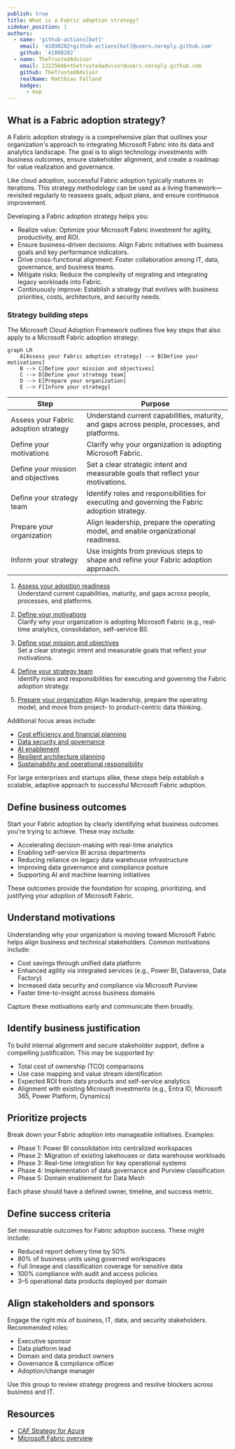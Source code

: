 ```yaml
---
publish: true
title: What is a Fabric adoption strategy?
sidebar_position: 1
authors:
  - name: 'github-actions[bot]'
    email: '41898282+github-actions[bot]@users.noreply.github.com'
    github: '41898282'
  - name: TheTrustedAdvisor
    email: 12225606+thetrustedadvisor@users.noreply.github.com
    github: TheTrustedAdvisor
    realName: Matthias Falland
    badges:
      - mvp
---
```


## What is a Fabric adoption strategy?

A Fabric adoption strategy is a comprehensive plan that outlines your organization's approach to integrating Microsoft Fabric into its data and analytics landscape. The goal is to align technology investments with business outcomes, ensure stakeholder alignment, and create a roadmap for value realization and governance.

Like cloud adoption, successful Fabric adoption typically matures in iterations. This strategy methodology can be used as a living framework—revisited regularly to reassess goals, adjust plans, and ensure continuous improvement.

Developing a Fabric adoption strategy helps you:

- Realize value: Optimize your Microsoft Fabric investment for agility, productivity, and ROI.
- Ensure business-driven decisions: Align Fabric initiatives with business goals and key performance indicators.
- Drive cross-functional alignment: Foster collaboration among IT, data, governance, and business teams.
- Mitigate risks: Reduce the complexity of migrating and integrating legacy workloads into Fabric.
- Continuously improve: Establish a strategy that evolves with business priorities, costs, architecture, and security needs.

### Strategy building steps

The Microsoft Cloud Adoption Framework outlines five key steps that also apply to a Microsoft Fabric adoption strategy:

```mermaid
graph LR
    A[Assess your Fabric adoption strategy] --> B[Define your motivations]
    B --> C[Define your mission and objectives]
    C --> D[Define your strategy team]
    D --> E[Prepare your organization]
    E --> F[Inform your strategy]
```

| Step                                  | Purpose                                                                                       |
|---------------------------------------|-----------------------------------------------------------------------------------------------|
| Assess your Fabric adoption strategy  | Understand current capabilities, maturity, and gaps across people, processes, and platforms.  |
| Define your motivations               | Clarify why your organization is adopting Microsoft Fabric.                                   |
| Define your mission and objectives    | Set a clear strategic intent and measurable goals that reflect your motivations.              |
| Define your strategy team             | Identify roles and responsibilities for executing and governing the Fabric adoption strategy. |
| Prepare your organization             | Align leadership, prepare the operating model, and enable organizational readiness.           |
| Inform your strategy                  | Use insights from previous steps to shape and refine your Fabric adoption approach.           |

1. [Assess your adoption readiness](assess-your-fabric-adoption-strategy.md)  
   Understand current capabilities, maturity, and gaps across people, processes, and platforms.

2. [Define your motivations](determine-your-motivations.md)  
   Clarify why your organization is adopting Microsoft Fabric (e.g., real-time analytics, consolidation, self-service BI).

3. [Define your mission and objectives](define-your-mission-and-objectives.md)  
   Set a clear strategic intent and measurable goals that reflect your motivations.

4. [Define your strategy team](define-your-strategy-team.md)  
   Identify roles and responsibilities for executing and governing the Fabric adoption strategy.

5. [Prepare your organization](prepare-your-organization.md) 
   Align leadership, prepare the operating model, and move from project- to product-centric data thinking.

Additional focus areas include:

- [Cost efficiency and financial planning](cost-efficiency.md)
- [Data security and governance](security.md)
- [AI enablement](ai-enablement.md)
- [Resilient architecture planning](resiliency.md)
- [Sustainability and operational responsibility](sustainability.md)

For large enterprises and startups alike, these steps help establish a scalable, adaptive approach to successful Microsoft Fabric adoption.

## Define business outcomes

Start your Fabric adoption by clearly identifying what business outcomes you're trying to achieve. These may include:

- Accelerating decision-making with real-time analytics
- Enabling self-service BI across departments
- Reducing reliance on legacy data warehouse infrastructure
- Improving data governance and compliance posture
- Supporting AI and machine learning initiatives

These outcomes provide the foundation for scoping, prioritizing, and justifying your adoption of Microsoft Fabric.

## Understand motivations

Understanding why your organization is moving toward Microsoft Fabric helps align business and technical stakeholders. Common motivations include:

- Cost savings through unified data platform
- Enhanced agility via integrated services (e.g., Power BI, Dataverse, Data Factory)
- Increased data security and compliance via Microsoft Purview
- Faster time-to-insight across business domains

Capture these motivations early and communicate them broadly.

## Identify business justification

To build internal alignment and secure stakeholder support, define a compelling justification. This may be supported by:

- Total cost of ownership (TCO) comparisons
- Use case mapping and value stream identification
- Expected ROI from data products and self-service analytics
- Alignment with existing Microsoft investments (e.g., Entra ID, Microsoft 365, Power Platform, Dynamics)

## Prioritize projects

Break down your Fabric adoption into manageable initiatives. Examples:

- Phase 1: Power BI consolidation into centralized workspaces
- Phase 2: Migration of existing lakehouses or data warehouse workloads
- Phase 3: Real-time integration for key operational systems
- Phase 4: Implementation of data governance and Purview classification
- Phase 5: Domain enablement for Data Mesh

Each phase should have a defined owner, timeline, and success metric.

## Define success criteria

Set measurable outcomes for Fabric adoption success. These might include:

- Reduced report delivery time by 50%
- 80% of business units using governed workspaces
- Full lineage and classification coverage for sensitive data
- 100% compliance with audit and access policies
- 3–5 operational data products deployed per domain

## Align stakeholders and sponsors

Engage the right mix of business, IT, data, and security stakeholders. Recommended roles:

- Executive sponsor
- Data platform lead
- Domain and data product owners
- Governance & compliance officer
- Adoption/change manager

Use this group to review strategy progress and resolve blockers across business and IT.

## Resources

- [CAF Strategy for Azure](https://learn.microsoft.com/en-us/azure/cloud-adoption-framework/strategy/?wt.mc_id=AZ-MVP-5003447)
- [Microsoft Fabric overview](https://learn.microsoft.com/en-us/fabric/?wt.mc_id=AZ-MVP-5003447)
